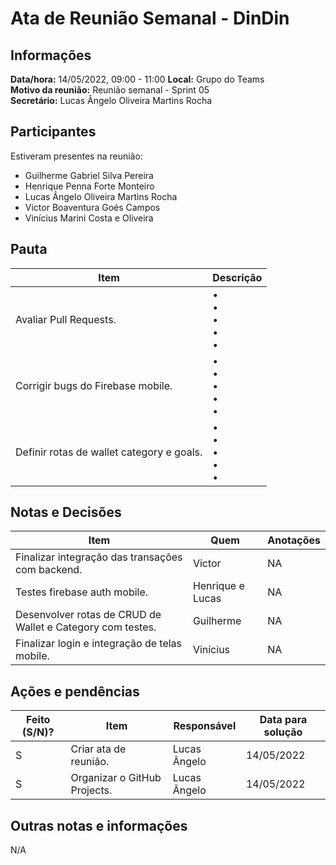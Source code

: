 # Ata de Reunião Semanal - DinDin

## Informações
**Data/hora:** 14/05/2022, 09:00 - 11:00
**Local:** Grupo do Teams  
**Motivo da reunião:** Reunião semanal - Sprint 05  
**Secretário:** Lucas Ângelo Oliveira Martins Rocha

## Participantes
Estiveram presentes na reunião:
- Guilherme Gabriel Silva Pereira
- Henrique Penna Forte Monteiro
- Lucas Ângelo Oliveira Martins Rocha
- Victor Boaventura Goés Campos
- Vinícius Marini Costa e Oliveira

## Pauta

Item | Descrição
---- | ----
Avaliar Pull Requests. | • <br>• <br>• <br>• <br>• 
Corrigir bugs do Firebase mobile. | • <br>• <br>• <br>• <br>• 
Definir rotas de wallet category e goals. | • <br>• <br>• <br>• <br>• 

## Notas e Decisões
Item | Quem | Anotações |
---- | ---- | ---- |
Finalizar integração das transações com backend. | Victor  | NA |
Testes firebase auth mobile. | Henrique e Lucas | NA |
Desenvolver rotas de CRUD de Wallet e Category com testes. | Guilherme  | NA |
Finalizar login e integração de telas mobile. | Vinícius  | NA |


## Ações e pendências
| Feito (S/N)? | Item | Responsável | Data para solução |
| ---- | ---- | ---- | ---- |
| S | Criar ata de reunião. | Lucas Ângelo | 14/05/2022 |
| S | Organizar o GitHub Projects. | Lucas Ângelo | 14/05/2022 |

## Outras notas e informações
N/A
